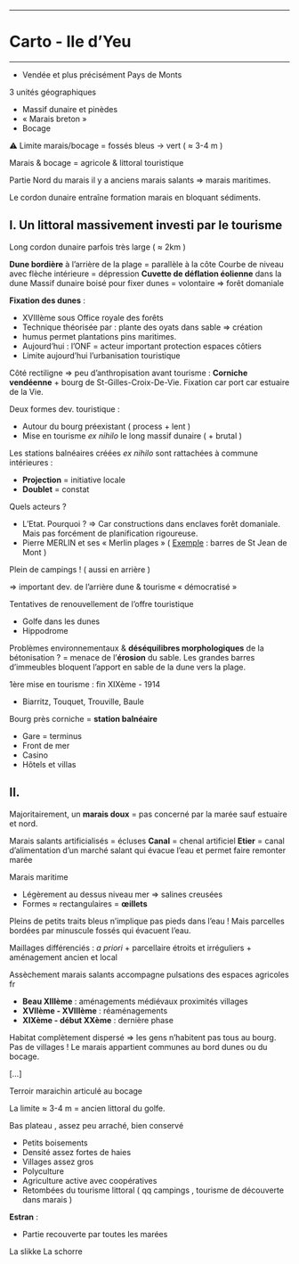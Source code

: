 ***
# Carto - Ile d’Yeu 
***
- Vendée et plus précisément Pays de Monts 

3 unités géographiques
- Massif dunaire et pinèdes 
- « Marais breton » 
- Bocage

⚠ Limite marais/bocage = fossés bleus → vert ( ≈ 3-4 m )

Marais & bocage = agricole & littoral touristique 

Partie Nord du marais il y a anciens marais salants ⇒ marais maritimes. 

Le cordon dunaire entraîne formation marais en bloquant sédiments.

## I. Un littoral massivement investi par le tourisme 

Long cordon dunaire parfois très large ( ≈ 2km )

**Dune bordière** à l’arrière de la plage = parallèle à la côte 
Courbe de niveau avec flèche intérieure = dépression 
**Cuvette de déflation éolienne** dans la dune 
Massif dunaire boisé pour fixer dunes = volontaire ⇒ forêt domaniale 

**Fixation des dunes** : 
- XVIIIème sous Office royale des forêts 
- Technique théorisée par : plante des oyats dans sable ⇒ création
- humus permet plantations pins maritimes. 
- Aujourd’hui : l’ONF = acteur important protection espaces côtiers 
- Limite aujourd’hui l’urbanisation touristique 

Côté rectiligne ⇒ peu d’anthropisation avant tourisme : **Corniche vendéenne** + bourg de St-Gilles-Croix-De-Vie. Fixation car port car estuaire de la Vie. 

Deux formes dev. touristique : 
- Autour du bourg préexistant ( process + lent )
- Mise en tourisme *ex nihilo* le long massif dunaire ( + brutal )

Les stations balnéaires créées *ex nihilo* sont rattachées à commune intérieures : 
- **Projection** = initiative locale 
- **Doublet** = constat 

Quels acteurs ? 
- L’Etat. Pourquoi ? ⇒ Car constructions dans enclaves forêt domaniale. Mais pas forcément de planification rigoureuse. 
- Pierre MERLIN et ses « Merlin plages » ( <u>Exemple</u> : barres de St Jean de Mont )

Plein de campings ! ( aussi en arrière )

⇒ important dev. de l’arrière dune & tourisme « démocratisé »

Tentatives de renouvellement de l’offre touristique 
- Golfe dans les dunes 
- Hippodrome 

Problèmes environnementaux & **déséquilibres morphologiques** de la bétonisation ? = menace de l’**érosion** du sable. Les grandes barres d’immeubles bloquent l’apport en sable de la dune vers la plage. 

1ère mise en tourisme : fin XIXème - 1914 
- Biarritz, Touquet, Trouville, Baule 

Bourg près corniche = **station balnéaire** 
- Gare = terminus 
- Front de mer 
- Casino
- Hôtels et villas 

## II. 

Majoritairement, un **marais doux** = pas concerné par la marée sauf estuaire et nord. 

Marais salants artificialisés = écluses 
**Canal** = chenal artificiel 
**Etier** = canal d’alimentation d’un marché salant qui évacue l’eau et permet faire remonter marée 

Marais maritime 
- Légèrement au dessus niveau mer ⇒ salines creusées 
- Formes ≈ rectangulaires = **œillets** 

Pleins de petits traits bleus n’implique pas pieds dans l’eau ! Mais parcelles bordées par minuscule fossés qui évacuent l’eau. 

Maillages différenciés :  *a priori* + parcellaire étroits et irréguliers + aménagement ancien et local

Assèchement marais salants accompagne pulsations des espaces agricoles fr 
- **Beau XIIIème** : aménagements médiévaux proximités villages 
- **XVIIème - XVIIIème** : réaménagements  
- **XIXème - début XXème** : dernière  phase 

Habitat complètement dispersé ⇒ les gens n’habitent pas tous au bourg. Pas de villages ! Le marais appartient communes au bord dunes ou du bocage. 

[…]

Terroir maraichin articulé au bocage

La limite ≈ 3-4 m = ancien littoral du golfe.

Bas plateau , assez peu arraché, bien conservé 
- Petits boisements 
- Densité assez fortes de haies 
- Villages assez gros 
- Polyculture 
- Agriculture active avec coopératives 
- Retombées du tourisme littoral ( qq campings , tourisme de découverte dans marais )

**Estran** : 
- Partie recouverte par toutes les marées 

La slikke 
La schorre 